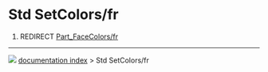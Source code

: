 # Std SetColors/fr
1.  REDIRECT [Part_FaceColors/fr](Part_FaceColors/fr.md)



---
![](images/Right_arrow.png) [documentation index](../README.md) > Std SetColors/fr
